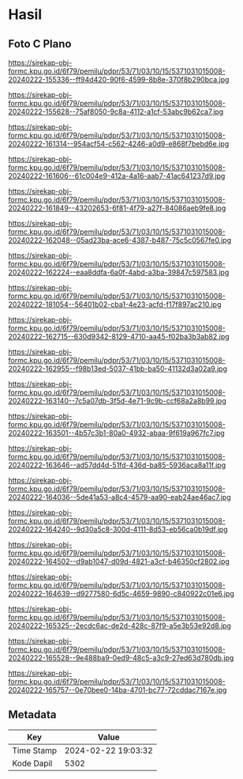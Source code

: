 # Hasil

## Foto C Plano

https://sirekap-obj-formc.kpu.go.id/6f79/pemilu/pdpr/53/71/03/10/15/5371031015008-20240222-155336--ff94d420-90f6-4599-8b8e-370f8b290bca.jpg

https://sirekap-obj-formc.kpu.go.id/6f79/pemilu/pdpr/53/71/03/10/15/5371031015008-20240222-155628--75af8050-9c8a-4112-a1cf-53abc9b62ca7.jpg

https://sirekap-obj-formc.kpu.go.id/6f79/pemilu/pdpr/53/71/03/10/15/5371031015008-20240222-161314--954acf54-c562-4246-a0d9-e868f7bebd6e.jpg

https://sirekap-obj-formc.kpu.go.id/6f79/pemilu/pdpr/53/71/03/10/15/5371031015008-20240222-161606--61c004e9-412a-4a16-aab7-41ac641237d9.jpg

https://sirekap-obj-formc.kpu.go.id/6f79/pemilu/pdpr/53/71/03/10/15/5371031015008-20240222-161849--43202653-6f81-4f79-a27f-84086aeb9fe8.jpg

https://sirekap-obj-formc.kpu.go.id/6f79/pemilu/pdpr/53/71/03/10/15/5371031015008-20240222-162048--05ad23ba-ace6-4387-b487-75c5c0567fe0.jpg

https://sirekap-obj-formc.kpu.go.id/6f79/pemilu/pdpr/53/71/03/10/15/5371031015008-20240222-162224--eaa8ddfa-6a0f-4abd-a3ba-39847c597583.jpg

https://sirekap-obj-formc.kpu.go.id/6f79/pemilu/pdpr/53/71/03/10/15/5371031015008-20240222-181054--56401b02-cba1-4e23-acfd-f17f897ac210.jpg

https://sirekap-obj-formc.kpu.go.id/6f79/pemilu/pdpr/53/71/03/10/15/5371031015008-20240222-162715--630d9342-8129-4710-aa45-f02ba3b3ab82.jpg

https://sirekap-obj-formc.kpu.go.id/6f79/pemilu/pdpr/53/71/03/10/15/5371031015008-20240222-162955--f98b13ed-5037-41bb-ba50-41132d3a02a9.jpg

https://sirekap-obj-formc.kpu.go.id/6f79/pemilu/pdpr/53/71/03/10/15/5371031015008-20240222-163140--7c5a07db-3f5d-4e71-9c9b-ccf68a2a8b99.jpg

https://sirekap-obj-formc.kpu.go.id/6f79/pemilu/pdpr/53/71/03/10/15/5371031015008-20240222-163501--4b57c3b1-80a0-4932-abaa-9f619a967fc7.jpg

https://sirekap-obj-formc.kpu.go.id/6f79/pemilu/pdpr/53/71/03/10/15/5371031015008-20240222-163646--ad57dd4d-51fd-436d-ba85-5936aca8a11f.jpg

https://sirekap-obj-formc.kpu.go.id/6f79/pemilu/pdpr/53/71/03/10/15/5371031015008-20240222-164036--5de41a53-a8c4-4579-aa90-eab24ae46ac7.jpg

https://sirekap-obj-formc.kpu.go.id/6f79/pemilu/pdpr/53/71/03/10/15/5371031015008-20240222-164240--9d30a5c8-300d-4111-8d53-eb56ca0b19df.jpg

https://sirekap-obj-formc.kpu.go.id/6f79/pemilu/pdpr/53/71/03/10/15/5371031015008-20240222-164502--d9ab1047-d09d-4821-a3cf-b46350cf2802.jpg

https://sirekap-obj-formc.kpu.go.id/6f79/pemilu/pdpr/53/71/03/10/15/5371031015008-20240222-164639--d9277580-6d5c-4659-9890-c840922c01e6.jpg

https://sirekap-obj-formc.kpu.go.id/6f79/pemilu/pdpr/53/71/03/10/15/5371031015008-20240222-165325--2ecdc6ac-de2d-428c-87f9-a5e3b53e92d8.jpg

https://sirekap-obj-formc.kpu.go.id/6f79/pemilu/pdpr/53/71/03/10/15/5371031015008-20240222-165528--9e488ba9-0ed9-48c5-a3c9-27ed63d780db.jpg

https://sirekap-obj-formc.kpu.go.id/6f79/pemilu/pdpr/53/71/03/10/15/5371031015008-20240222-165757--0e70bee0-14ba-4701-bc77-72cddac7167e.jpg


## Metadata

| Key        | Value               |
| ---------- | ------------------- |
| Time Stamp | 2024-02-22 19:03:32 |
| Kode Dapil | 5302                |



